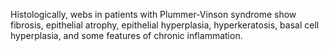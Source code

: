 Histologically, webs in patients with Plummer-Vinson syndrome show fibrosis, epithelial atrophy, epithelial hyperplasia, hyperkeratosis, basal cell hyperplasia, and some features of chronic inflammation.